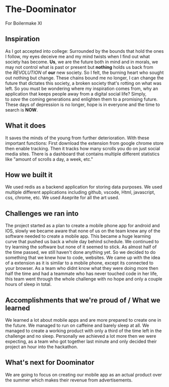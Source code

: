 # The-Doominator
For Boilermake XI

## **Inspiration**

As I got accepted into college: Surrounded by the bounds that hold the ones I follow, my eyes deceive me and my mind twists when I find out what society has become. **Us**, we are the future both in mind and in morals, we may not control what is past or present but **nothing** holds us back from the *REVOLUTION* of **our** new society. So I felt, the burning heart who sought out nothing but change. These chains bound me no longer, I can change the future that dictates this society, a broken society that's rotting on what was left. So you must be wondering where my inspiration comes from, why an application that keeps people away from a digital social life? Simply, to *save* the coming generations and enlighten them to a promising future. These days of depression is no longer, hope is in everyone and the time to search is **NOW**.

## **What it does**

It saves the minds of the young from further deterioration. With these important functions: First download the extension from google chrome store then enable tracking. Then it tracks how many scrolls you do on just social media sites. There is a dashboard that contains multiple different statistics like "amount of scrolls a day, a week, etc."

## **How we built it**

We used redis as a backend application for storing data purposes. We used multiple different applications including github, vscode, Html, javascript, css, chrome, etc. We used Aseprite for all the art used.

## **Challenges we ran into**

The project started as a plan to create a mobile phone app for android and IOS, slowly we became aware that none of us on the team knew any of the software needed to create a mobile app. This became a huge learning curve that pushed us back a whole day behind schedule. We continued to try learning the software but none of it seemed to stick. As almost half of the time passed, we still haven't done anything yet. So we decided to do something that we knew how to code, websites. We came up with the idea of a extension as it is similar to a mobile phone, except its connected to your browser. As a team who didnt know what they were doing more then half the time and had a teammate who has never touched code in her life, this team went through the whole challenge with no hope and only a couple hours of sleep in total.

## **Accomplishments that we're proud of / What we learned**

We learned a lot about mobile apps and are more prepared to create one in the future. We managed to run on caffeine and barely sleep at all. We managed to create a working product with only a third of the time left in the challenge and no sleep. Personally we achieved a lot more then we were expecting, as a team who got together last minute and only decided their project an hour into the hackathon.

## **What's next for Doominator**

We are going to focus on creating our mobile app as an actual product over the summer which makes their revenue from advertisements.
